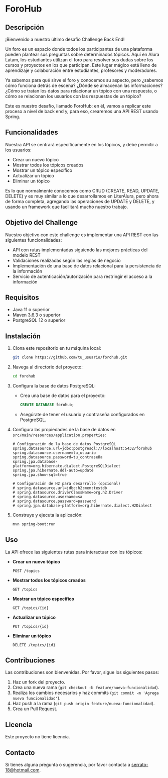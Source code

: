 # ForoHub

## Descripción

¡Bienvenido a nuestro último desafío Challenge Back End!

Un foro es un espacio donde todos los participantes de una plataforma pueden plantear sus preguntas sobre determinados tópicos. Aquí en Alura Latam, los estudiantes utilizan el foro para resolver sus dudas sobre los cursos y proyectos en los que participan. Este lugar mágico está lleno de aprendizaje y colaboración entre estudiantes, profesores y moderadores.

Ya sabemos para qué sirve el foro y conocemos su aspecto, pero ¿sabemos cómo funciona detrás de escena? ¿Dónde se almacenan las informaciones? ¿Cómo se tratan los datos para relacionar un tópico con una respuesta, o cómo se relacionan los usuarios con las respuestas de un tópico?

Este es nuestro desafío, llamado ForoHub: en él, vamos a replicar este proceso a nivel de back end y, para eso, crearemos una API REST usando Spring.

## Funcionalidades

Nuestra API se centrará específicamente en los tópicos, y debe permitir a los usuarios:

- Crear un nuevo tópico
- Mostrar todos los tópicos creados
- Mostrar un tópico específico
- Actualizar un tópico
- Eliminar un tópico

Es lo que normalmente conocemos como CRUD (CREATE, READ, UPDATE, DELETE) y es muy similar a lo que desarrollamos en LiterAlura, pero ahora de forma completa, agregando las operaciones de UPDATE y DELETE, y usando un framework que facilitará mucho nuestro trabajo.

## Objetivo del Challenge

Nuestro objetivo con este challenge es implementar una API REST con las siguientes funcionalidades:

- API con rutas implementadas siguiendo las mejores prácticas del modelo REST
- Validaciones realizadas según las reglas de negocio
- Implementación de una base de datos relacional para la persistencia de la información
- Servicio de autenticación/autorización para restringir el acceso a la información

## Requisitos

- Java 11 o superior
- Maven 3.6.3 o superior
- PostgreSQL 12 o superior

## Instalación

1. Clona este repositorio en tu máquina local:

    ```bash
    git clone https://github.com/tu_usuario/forohub.git
    ```

2. Navega al directorio del proyecto:

    ```bash
    cd forohub
    ```

3. Configura la base de datos PostgreSQL:

    - Crea una base de datos para el proyecto:
    
        ```sql
        CREATE DATABASE forohub;
        ```
    
    - Asegúrate de tener el usuario y contraseña configurados en PostgreSQL.

4. Configura las propiedades de la base de datos en `src/main/resources/application.properties`:

    ```properties
    # Configuración de la base de datos PostgreSQL
    spring.datasource.url=jdbc:postgresql://localhost:5432/forohub
    spring.datasource.username=tu_usuario
    spring.datasource.password=tu_contraseña
    spring.jpa.database-platform=org.hibernate.dialect.PostgreSQLDialect
    spring.jpa.hibernate.ddl-auto=update
    spring.jpa.show-sql=true

    # Configuración de H2 para desarrollo (opcional)
    # spring.datasource.url=jdbc:h2:mem:testdb
    # spring.datasource.driverClassName=org.h2.Driver
    # spring.datasource.username=sa
    # spring.datasource.password=password
    # spring.jpa.database-platform=org.hibernate.dialect.H2Dialect
    ```

5. Construye y ejecuta la aplicación:

    ```bash
    mvn spring-boot:run
    ```

## Uso

La API ofrece las siguientes rutas para interactuar con los tópicos:

- **Crear un nuevo tópico**
    ```http
    POST /topics
    ```

- **Mostrar todos los tópicos creados**
    ```http
    GET /topics
    ```

- **Mostrar un tópico específico**
    ```http
    GET /topics/{id}
    ```

- **Actualizar un tópico**
    ```http
    PUT /topics/{id}
    ```

- **Eliminar un tópico**
    ```http
    DELETE /topics/{id}
    ```

## Contribuciones

Las contribuciones son bienvenidas. Por favor, sigue los siguientes pasos:

1. Haz un fork del proyecto.
2. Crea una nueva rama (`git checkout -b feature/nueva-funcionalidad`).
3. Realiza los cambios necesarios y haz commits (`git commit -m 'Agrega nueva funcionalidad'`).
4. Haz push a la rama (`git push origin feature/nueva-funcionalidad`).
5. Crea un Pull Request.

## Licencia

Este proyecto no tiene licencia.

## Contacto

Si tienes alguna pregunta o sugerencia, por favor contacta a [serrato-18@hotmail.com](mailto:serrato-18@hotmail.com).
